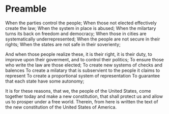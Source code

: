 # Preamble

When the parties control the people;
When those not elected effectively create the law;
When the system in place is abused;
When the milartary turns its back on freedom and democracy;
When those in cities are systematically underrepresented;
When the people are not secure in their rights;
When the states are not safe in their soverienty;

And when those people realize these, it is their right, it is their duty, to improve upon their goverment, and to control their politics;
To ensure those who write the law are those elected;
To create new systems of checks and balences
To create a milatary that is subservient to the people it claims to represent
To create a proportional system of representation 
To guarantee that each state have some autonomy;

It is for these reasons, that we, the people of the United States, come together today and make a new constitution, that shall protect us and allow us to prosper under a free world. 
Therein, from here is written the text of the new constitution of the United States of America.
